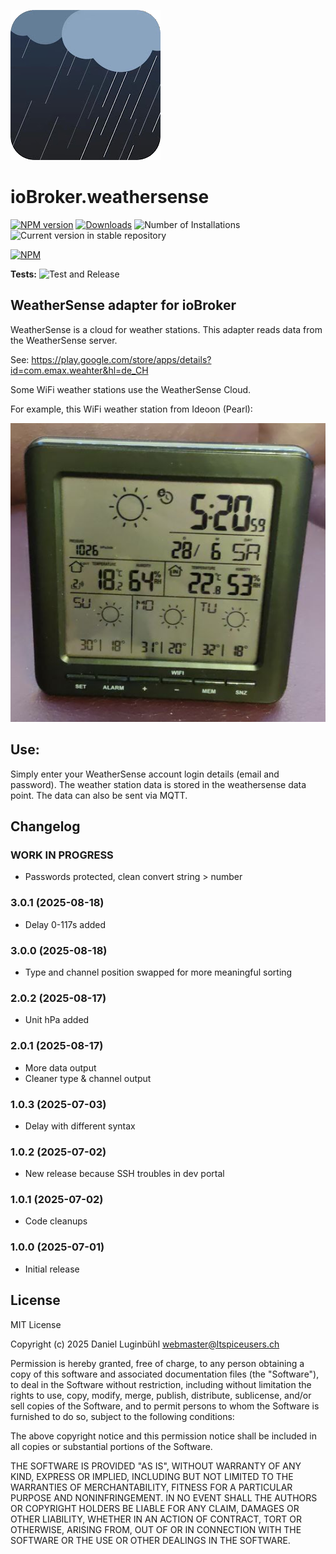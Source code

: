 ![Logo](admin/weathersense.png)

# ioBroker.weathersense

[![NPM version](https://img.shields.io/npm/v/iobroker.weathersense.svg)](https://www.npmjs.com/package/iobroker.weathersense)
[![Downloads](https://img.shields.io/npm/dm/iobroker.weathersense.svg)](https://www.npmjs.com/package/iobroker.weathersense)
![Number of Installations](https://iobroker.live/badges/weathersense-installed.svg)
![Current version in stable repository](https://iobroker.live/badges/weathersense-stable.svg)

[![NPM](https://nodei.co/npm/iobroker.weathersense.png?downloads=true)](https://nodei.co/npm/iobroker.weathersense/)

**Tests:** ![Test and Release](https://github.com/ltspicer/ioBroker.weathersense/workflows/Test%20and%20Release/badge.svg)

## WeatherSense adapter for ioBroker

WeatherSense is a cloud for weather stations. This adapter reads data from the WeatherSense server.

See: https://play.google.com/store/apps/details?id=com.emax.weahter&hl=de_CH

Some WiFi weather stations use the WeatherSense Cloud.

For example, this WiFi weather station from Ideoon (Pearl):

![Screenshot](https://github.com/ltspicer/WeatherSense/blob/main/wetterstation.png)

## Use:

Simply enter your WeatherSense account login details (email and password).
The weather station data is stored in the weathersense data point.
The data can also be sent via MQTT.

## Changelog

### **WORK IN PROGRESS**

- Passwords protected, clean convert string > number

### 3.0.1 (2025-08-18)

- Delay 0-117s added

### 3.0.0 (2025-08-18)

- Type and channel position swapped for more meaningful sorting

### 2.0.2 (2025-08-17)

- Unit hPa added

### 2.0.1 (2025-08-17)

- More data output
- Cleaner type & channel output

### 1.0.3 (2025-07-03)

- Delay with different syntax

### 1.0.2 (2025-07-02)

- New release because SSH troubles in dev portal

### 1.0.1 (2025-07-02)

- Code cleanups

### 1.0.0 (2025-07-01)

- Initial release

## License

MIT License

Copyright (c) 2025 Daniel Luginbühl <webmaster@ltspiceusers.ch>

Permission is hereby granted, free of charge, to any person obtaining a copy
of this software and associated documentation files (the "Software"), to deal
in the Software without restriction, including without limitation the rights
to use, copy, modify, merge, publish, distribute, sublicense, and/or sell
copies of the Software, and to permit persons to whom the Software is
furnished to do so, subject to the following conditions:

The above copyright notice and this permission notice shall be included in all
copies or substantial portions of the Software.

THE SOFTWARE IS PROVIDED "AS IS", WITHOUT WARRANTY OF ANY KIND, EXPRESS OR
IMPLIED, INCLUDING BUT NOT LIMITED TO THE WARRANTIES OF MERCHANTABILITY,
FITNESS FOR A PARTICULAR PURPOSE AND NONINFRINGEMENT. IN NO EVENT SHALL THE
AUTHORS OR COPYRIGHT HOLDERS BE LIABLE FOR ANY CLAIM, DAMAGES OR OTHER
LIABILITY, WHETHER IN AN ACTION OF CONTRACT, TORT OR OTHERWISE, ARISING FROM,
OUT OF OR IN CONNECTION WITH THE SOFTWARE OR THE USE OR OTHER DEALINGS IN THE
SOFTWARE.
